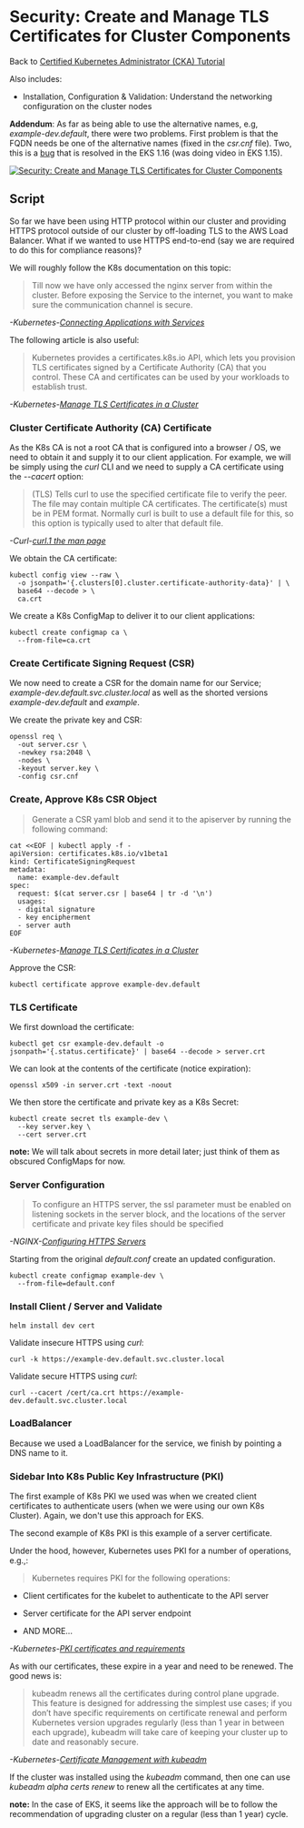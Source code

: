 # Security: Create and Manage TLS Certificates for Cluster Components

Back to [Certified Kubernetes Administrator (CKA) Tutorial](https://github.com/larkintuckerllc/k8s-cka-tutorial)

Also includes:

* Installation, Configuration & Validation: Understand the networking configuration on the cluster nodes

**Addendum**: As far as being able to use the alternative names, e.g, *example-dev.default*, there were two problems.  First problem is that the FQDN needs be one of the alternative names (fixed in the *csr.cnf* file). Two, this is a [bug](https://github.com/awslabs/amazon-eks-ami/issues/341) that is resolved in the EKS 1.16 (was doing video in EKS 1.15).

[![Security: Create and Manage TLS Certificates for Cluster Components
](http://img.youtube.com/vi/XRrRSxPqWyk/0.jpg)](https://youtu.be/XRrRSxPqWyk)

## Script

So far we have been using HTTP protocol within our cluster and providing HTTPS protocol outside of our cluster by off-loading TLS to the AWS Load Balancer. What if we wanted to use HTTPS end-to-end (say we are required to do this for compliance reasons)?

We will roughly follow the K8s documentation on this topic:

> Till now we have only accessed the nginx server from within the cluster. Before exposing the Service to the internet, you want to make sure the communication channel is secure.

*-Kubernetes-[Connecting Applications with Services](https://kubernetes.io/docs/concepts/services-networking/connect-applications-service/)*

The following article is also useful:

> Kubernetes provides a certificates.k8s.io API, which lets you provision TLS certificates signed by a Certificate Authority (CA) that you control. These CA and certificates can be used by your workloads to establish trust.

*-Kubernetes-[Manage TLS Certificates in a Cluster](https://kubernetes.io/docs/tasks/tls/managing-tls-in-a-cluster/)*

### Cluster Certificate Authority (CA) Certificate

As the K8s CA is not a root CA that is configured into a browser / OS, we need to obtain it and supply it to our client application. For example, we will be simply using the *curl* CLI and we need to supply a CA certificate using the *--cacert* option:

> (TLS) Tells curl to use the specified certificate file to verify the peer. The file may contain multiple CA certificates. The certificate(s) must be in PEM format. Normally curl is built to use a default file for this, so this option is typically used to alter that default file.

*-Curl-[curl.1 the man page](https://curl.haxx.se/docs/manpage.html)*

We obtain the CA certificate:

```plaintext
kubectl config view --raw \
  -o jsonpath='{.clusters[0].cluster.certificate-authority-data}' | \
  base64 --decode > \
  ca.crt
```

We create a K8s ConfigMap to deliver it to our client applications:

```plaintext
kubectl create configmap ca \
  --from-file=ca.crt
```

### Create Certificate Signing Request (CSR)

We now need to create a CSR for the domain name for our Service; *example-dev.default.svc.cluster.local* as well as the shorted versions *example-dev.default* and *example*.

We create the private key and CSR:

```plaintext
openssl req \
  -out server.csr \
  -newkey rsa:2048 \
  -nodes \
  -keyout server.key \
  -config csr.cnf
```

### Create, Approve K8s CSR Object

> Generate a CSR yaml blob and send it to the apiserver by running the following command:

```plaintext
cat <<EOF | kubectl apply -f -
apiVersion: certificates.k8s.io/v1beta1
kind: CertificateSigningRequest
metadata:
  name: example-dev.default
spec:
  request: $(cat server.csr | base64 | tr -d '\n')
  usages:
  - digital signature
  - key encipherment
  - server auth
EOF
```

*-Kubernetes-[Manage TLS Certificates in a Cluster](https://kubernetes.io/docs/tasks/tls/managing-tls-in-a-cluster/)*

Approve the CSR:

```plaintext
kubectl certificate approve example-dev.default
```

### TLS Certificate

We first download the certificate:

```plaintext
kubectl get csr example-dev.default -o jsonpath='{.status.certificate}' | base64 --decode > server.crt
```

We can look at the contents of the certificate (notice expiration):

```plaintext
openssl x509 -in server.crt -text -noout
```

We then store the certificate and private key as a K8s Secret:

```plaintext
kubectl create secret tls example-dev \
  --key server.key \
  --cert server.crt
```

**note:** We will talk about secrets in more detail later; just think of them as obscured ConfigMaps for now.

### Server Configuration

> To configure an HTTPS server, the ssl parameter must be enabled on listening sockets in the server block, and the locations of the server certificate and private key files should be specified

*-NGINX-[Configuring HTTPS Servers](https://nginx.org/en/docs/http/configuring_https_servers.html)*

Starting from the original *default.conf* create an updated configuration.

```plaintext
kubectl create configmap example-dev \
  --from-file=default.conf
```

### Install Client / Server and Validate

```plaintext
helm install dev cert
```

Validate insecure HTTPS using *curl*:

```plaintext
curl -k https://example-dev.default.svc.cluster.local
```

Validate secure HTTPS using *curl*:

```plaintext
curl --cacert /cert/ca.crt https://example-dev.default.svc.cluster.local
```

### LoadBalancer

Because we used a LoadBalancer for the service, we finish by pointing a DNS name to it.

### Sidebar Into K8s Public Key Infrastructure (PKI)

The first example of K8s PKI we used was when we created client certificates to authenticate users (when we were using our own K8s Cluster). Again, we don't use this approach for EKS.

The second example of K8s PKI is this example of a server certificate.

Under the hood, however, Kubernetes uses PKI for a number of operations, e.g.,:

> Kubernetes requires PKI for the following operations:

* Client certificates for the kubelet to authenticate to the API server

* Server certificate for the API server endpoint

* AND MORE...

*-Kubernetes-[PKI certificates and requirements](https://kubernetes.io/docs/setup/best-practices/certificates/)*

As with our certificates, these expire in a year and need to be renewed.  The good news is:

> kubeadm renews all the certificates during control plane upgrade.
> This feature is designed for addressing the simplest use cases; if you don’t have specific requirements on certificate renewal and perform Kubernetes version upgrades regularly (less than 1 year in between each upgrade), kubeadm will take care of keeping your cluster up to date and reasonably secure.

*-Kubernetes-[Certificate Management with kubeadm](https://kubernetes.io/docs/tasks/administer-cluster/kubeadm/kubeadm-certs/)*

If the cluster was installed using the *kubeadm* command, then one can use *kubeadm alpha certs renew* to renew all the certificates at any time.

**note:** In the case of EKS, it seems like the approach will be to follow the recommendation of upgrading cluster on a regular (less than 1 year) cycle.
